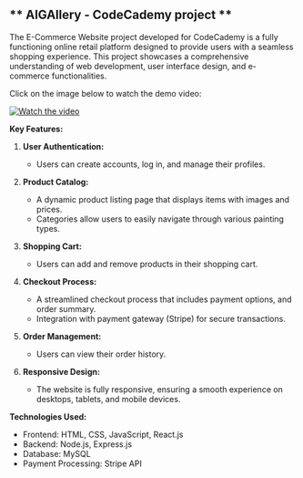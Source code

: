 ## ** AIGAllery - CodeCademy project **


The E-Commerce Website project developed for CodeCademy is a fully functioning online retail platform designed to provide users 
with a seamless shopping experience. This project showcases a comprehensive understanding of web development, user interface design, and e-commerce functionalities.

Click on the image below to watch the demo video:

[![Watch the video](https://img.youtube.com/vi/6v3B9QAWTaA/0.jpg)](https://www.youtube.com/watch?v=6v3B9QAWTaA)



**Key Features:**

1. **User Authentication:**
   - Users can create accounts, log in, and manage their profiles.  

2. **Product Catalog:**
   - A dynamic product listing page that displays items with images and prices.
   - Categories allow users to easily navigate through various painting types.

3. **Shopping Cart:**
   - Users can add and remove products in their shopping cart. 

4. **Checkout Process:**
   - A streamlined checkout process that includes payment options, and order summary.
   - Integration with payment gateway (Stripe) for secure transactions.

5. **Order Management:**
   - Users can view their order history.   

6. **Responsive Design:**
   - The website is fully responsive, ensuring a smooth experience on desktops, tablets, and mobile devices.   



**Technologies Used:**
- Frontend: HTML, CSS, JavaScript, React.js
- Backend: Node.js, Express.js
- Database: MySQL
- Payment Processing: Stripe API

